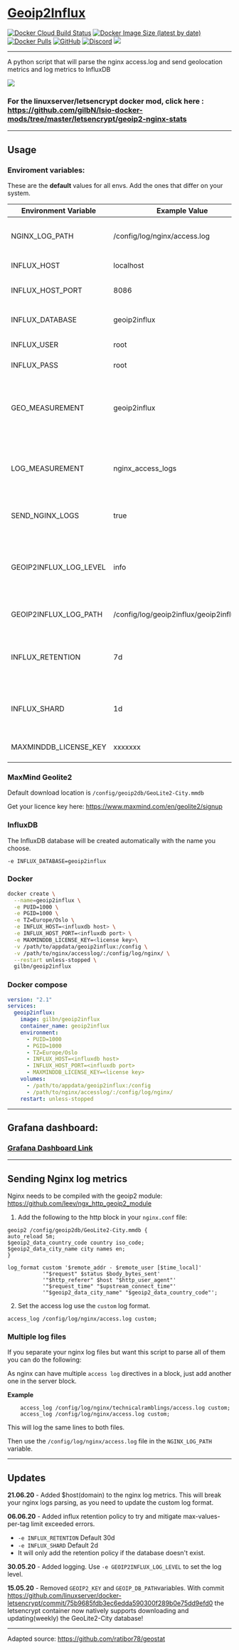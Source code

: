 # [Geoip2Influx](https://github.com/gilbN/geoip2influx)

[![Docker Cloud Build Status](https://img.shields.io/docker/cloud/build/gilbn/geoip2influx?style=for-the-badge)](https://hub.docker.com/r/gilbn/geoip2influx/builds)
[![Docker Image Size (latest by date)](https://img.shields.io/docker/image-size/gilbn/geoip2influx?color=blue&style=for-the-badge)](https://hub.docker.com/r/gilbn/geoip2influx)
[![Docker Pulls](https://img.shields.io/docker/pulls/gilbn/geoip2influx?color=blue&style=for-the-badge)](https://hub.docker.com/r/gilbn/geoip2influx)
[![GitHub](https://img.shields.io/github/license/gilbn/geoip2influx?color=blue&style=for-the-badge)](https://github.com/gilbN/geoip2influx/blob/master/LICENSE)
[![Discord](https://img.shields.io/discord/591352397830553601?color=blue&style=for-the-badge)](https://discord.gg/HSPa4cz)
[![](https://img.shields.io/badge/Blog-technicalramblings.com-blue?style=for-the-badge)](https://technicalramblings.com/)
***

A python script that will parse the nginx access.log and send geolocation metrics and log metrics to InfluxDB

![](https://i.imgur.com/mh0IhYA.jpg)

### For the linuxserver/letsencrypt docker mod, click here : https://github.com/gilbN/lsio-docker-mods/tree/master/letsencrypt/geoip2-nginx-stats

***

## Usage

### Enviroment variables:

These are the **default** values for all envs. 
Add the ones that differ on your system. 

| Environment Variable | Example Value | Description |
| -------------------- | ------------- | ----------- |
| NGINX_LOG_PATH | /config/log/nginx/access.log | Container path for Nginx logfile , defaults to the example. |
| INFLUX_HOST | localhost | Host running InfluxDB. |
| INFLUX_HOST_PORT | 8086 | Optional, defaults to 8086. |
| INFLUX_DATABASE | geoip2influx | Optional, defaults to geoip2influx. |
| INFLUX_USER | root | Optional, defaults to root. |
| INFLUX_PASS | root | Optional, defaults to root. |
| GEO_MEASUREMENT | geoip2influx | InfluxDB measurement name for geohashes. Optional, defaults to the example. |
| LOG_MEASUREMENT | nginx_access_logs | InfluxDB measurement name for nginx logs. Optional, defaults to the example. |
| SEND_NGINX_LOGS | true | Set to `false` to disable nginx logs. Optional, defaults to `true`. |
| GEOIP2INFLUX_LOG_LEVEL | info | Sets the log level in geoip2influx.log. Use `debug` for verbose logging Optional, defaults to info. |
| GEOIP2INFLUX_LOG_PATH | /config/log/geoip2influx/geoip2influx.log | Optional. Defaults to example. |
| INFLUX_RETENTION | 7d | Sets the retention for the database. Optional, defaults to example.|
| INFLUX_SHARD | 1d | Set the shard for the database. Optional, defaults to example. |
| MAXMINDDB_LICENSE_KEY | xxxxxxx | Add your Maxmind licence key |


### MaxMind Geolite2

Default download location is `/config/geoip2db/GeoLite2-City.mmdb`

Get your licence key here: https://www.maxmind.com/en/geolite2/signup

### InfluxDB 

The InfluxDB database will be created automatically with the name you choose.

```
-e INFLUX_DATABASE=geoip2influx 
```

### Docker

```bash
docker create \
  --name=geoip2influx \
  -e PUID=1000 \
  -e PGID=1000 \
  -e TZ=Europe/Oslo \
  -e INFLUX_HOST=<influxdb host> \
  -e INFLUX_HOST_PORT=<influxdb port> \
  -e MAXMINDDB_LICENSE_KEY=<license key>\
  -v /path/to/appdata/geoip2influx:/config \
  -v /path/to/nginx/accesslog/:/config/log/nginx/ \
  --restart unless-stopped \
  gilbn/geoip2influx
```

### Docker compose

```yaml
version: "2.1"
services:
  geoip2influx:
    image: gilbn/geoip2influx
    container_name: geoip2influx
    environment:
      - PUID=1000
      - PGID=1000
      - TZ=Europe/Oslo
      - INFLUX_HOST=<influxdb host>
      - INFLUX_HOST_PORT=<influxdb port>
      - MAXMINDDB_LICENSE_KEY=<license key>
    volumes:
      - /path/to/appdata/geoip2influx:/config
      - /path/to/nginx/accesslog/:/config/log/nginx/
    restart: unless-stopped
```

***

## Grafana dashboard: 
### [Grafana Dashboard Link](https://grafana.com/grafana/dashboards/12268/)

***

## Sending Nginx log metrics

Nginx needs to be compiled with the geoip2 module: https://github.com/leev/ngx_http_geoip2_module

1. Add the following to the http block in your `nginx.conf` file:

```nginx
geoip2 /config/geoip2db/GeoLite2-City.mmdb {
auto_reload 5m;
$geoip2_data_country_code country iso_code;
$geoip2_data_city_name city names en;
}

log_format custom '$remote_addr - $remote_user [$time_local]'
           '"$request" $status $body_bytes_sent'
           '"$http_referer" $host "$http_user_agent"'
           '"$request_time" "$upstream_connect_time"'
           '"$geoip2_data_city_name" "$geoip2_data_country_code"';
 ```
 
 2. Set the access log use the `custom` log format. 
 ```nginx
 access_log /config/log/nginx/access.log custom;
 ```

### Multiple log files

If you separate your nginx log files but want this script to parse all of them you can do the following:

As nginx can have multiple `access log` directives in a block, just add another one in the server block. 

**Example**

```nginx
	access_log /config/log/nginx/technicalramblings/access.log custom;
	access_log /config/log/nginx/access.log custom;
```
This will log the same lines to both files.

Then use the `/config/log/nginx/access.log` file in the `NGINX_LOG_PATH` variable. 

***

## Updates 

**21.06.20** - Added $host(domain) to the nginx log metrics. This will break your nginx logs parsing, as you need to update the custom log format.

**06.06.20** - Added influx retention policy to try and mitigate max-values-per-tag limit exceeded errors.

  * `-e INFLUX_RETENTION` Default 30d
  * `-e INFLUX_SHARD` Default 2d
  * It will only add the retention policy if the database doesn't exist.

**30.05.20** - Added logging. Use `-e GEOIP2INFLUX_LOG_LEVEL` to set the log level.

**15.05.20** - Removed `GEOIP2_KEY` and `GEOIP_DB_PATH`variables. With commit https://github.com/linuxserver/docker-letsencrypt/commit/75b9685fdb3ec6edda590300f289b0e75dd9efd0 the letsencrypt container now natively supports downloading and updating(weekly) the GeoLite2-City database!

***

Adapted source: https://github.com/ratibor78/geostat
